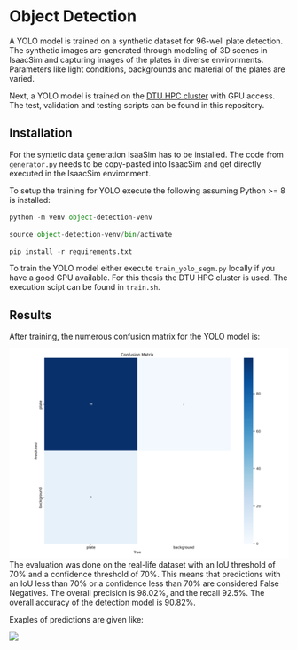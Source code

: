 # Object Detection 

A YOLO model is trained on a synthetic dataset for 96-well plate detection. The synthetic images are generated through modeling of 3D scenes in IsaacSim and capturing images of the plates in diverse environments. Parameters like light conditions, backgrounds and material of the plates are varied. 

Next, a YOLO model is trained on the [DTU HPC cluster](https://www.hpc.dtu.dk/?page_id=2129) with GPU access. The test, validation and testing scripts can be found in this repository.

## Installation
For the syntetic data generation IsaaSim has to be installed. The code from `generator.py` needs to be copy-pasted into IsaacSim and get directly executed in the IsaacSim environment.

To setup the training for YOLO execute the following assuming Python >= 8 is installed:

```python
python -m venv object-detection-venv
```
```python
source object-detection-venv/bin/activate
```
```python
pip install -r requirements.txt
```

To train the YOLO model either execute `train_yolo_segm.py` locally if you have a good GPU available. For this thesis the DTU HPC cluster is used. The execution scipt can be found in `train.sh`.

## Results
After training, the numerous confusion matrix for the YOLO model is:

<img src="https://github.com/hmhauter/lab-perception-and-maipulation/blob/object_detection/figures/confusion_matrix.png" width="700">
The evaluation was done on the real-life dataset with an IoU threshold of 70% and a confidence threshold of 70%. This means that predictions with an IoU less than 70% or a confidence less than 70% are considered False Negatives. 
The overall precision is 98.02%, and the recall 92.5%. The overall accuracy of the detection model is 90.82%.

Exaples of predictions are given like:

<img src="https://github.com/hmhauter/lab-perception-and-maipulation/blob/object_detection/figures/GoodScore.png" width="700">